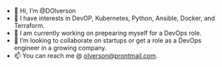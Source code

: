 - 👋 Hi, I’m @DOlverson
- 👀 I have interests in DevOP, Kubernetes, Python, Ansible, Docker, and Terraform.
- 🌱 I am currently working on prepearing myself for a DevOps role.
- 💞️ I’m looking to collaborate on startups or get a role as a DevOps engineer in a growing company.
- 📫 You can reach me @ olverson@prontmail.com.

<!---
DOlverson/DOlverson is a ✨ special ✨ repository because its `README.md` (this file) appears on your GitHub profile.
You can click the Preview link to take a look at your changes.
--->
